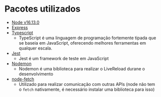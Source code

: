 # Pacotes utilizados

* [Node v16.13.0](https://nodejs.dev/download)
* [Express](https://github.com/expressjs/express) 
* [Typescript](https://www.typescriptlang.org/)
  * TypeScript é uma linguagem de programação fortemente tipada que se baseia em JavaScript, oferecendo melhores ferramentas em qualquer escala.
* [Jest](https://jestjs.io/pt-BR/)
  * Jest é um framework de teste em JavaScript
* [Nodemon](https://github.com/remy/nodemon)
  * Nodemon é uma biblioteca para realizar o LiveReload durane o desenvolvimento
* [node-fetch](https://github.com/node-fetch/node-fetch)
  * Utilizado para realizar comunicação com outras APIs (node não tem o `fetch` nativamente, é necessário instalar uma biblioteca para isso)
